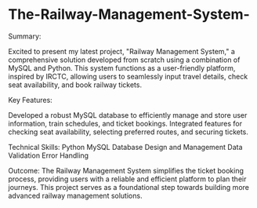 # The-Railway-Management-System-

Summary:

Excited to present my latest project, "Railway Management System," 
a comprehensive solution developed from scratch using a combination of MySQL and Python.
This system functions as a user-friendly platform, inspired by IRCTC, allowing users to seamlessly input travel details, 
check seat availability, and book railway tickets.

Key Features:

Developed a robust MySQL database to efficiently manage and store user information, 
train schedules, and ticket bookings.
Integrated features for checking seat availability, 
selecting preferred routes, and securing tickets.

Technical Skills:
Python
MySQL
Database Design and Management
Data Validation
Error Handling

Outcome:
The Railway Management System simplifies the ticket booking process, 
providing users with a reliable and efficient platform to plan their journeys.
This project serves as a foundational step towards building more advanced railway management solutions.
